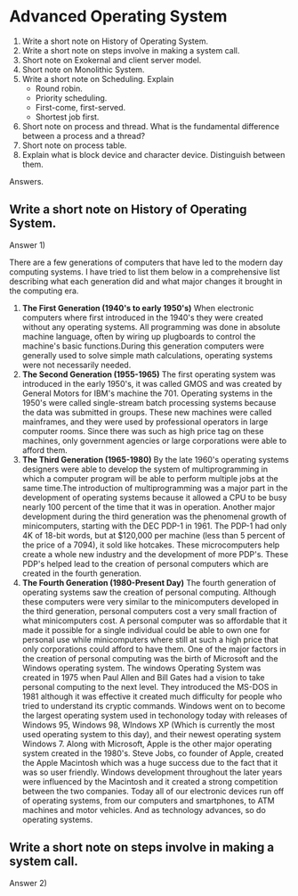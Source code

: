 
# Advanced Operating System

1. Write a short note on History of Operating System.
2. Write a short note on steps involve in making a system call.
3. Short note on Exokernal and client server model.
4. Short note on Monolithic System.
5. Write a short note on Scheduling. Explain
	*  Round robin.
	* Priority scheduling.
	* First-come, first-served.
	* Shortest job first.
6. Short note on process and thread. What is the fundamental difference
between a process and a thread?
7. Short note on process table.
8. Explain what is block device and character device. Distinguish between
them.

Answers.

## Write a short note on History of Operating System.
Answer 1)
 
There are a few generations of computers that have led to the modern day computing systems. I have tried to list them below in a comprehensive list describing what each generation did and what major changes it brought in the computing era.

1. **The First Generation (1940's to early 1950's)**
When electronic computers where first introduced in the 1940's they were created without any operating systems. All programming was done in absolute machine language, often by wiring up plugboards to control the machine's basic functions.During this generation computers were generally used to solve simple math calculations, operating systems were not necessarily needed.
2. **The Second Generation (1955-1965)**
The first operating system was introduced in the early 1950's, it was called GMOS and was created by General Motors for IBM's machine the 701. Operating systems in the 1950's were called single-stream batch processing systems because the data was submitted in groups. These new machines were called mainframes, and they were used by professional operators in large computer rooms. Since there was such as high price tag on these machines, only government agencies or large corporations were able to afford them.
3. **The Third Generation (1965-1980)**
By the late 1960's operating systems designers were able to develop the system of multiprogramming in which a computer program will be able to perform multiple jobs at the same time.The introduction of multiprogramming was a major part in the development of operating systems because it allowed a CPU to be busy nearly 100 percent of the time that it was in operation. Another major development during the third generation was the phenomenal growth of minicomputers, starting with the DEC PDP-1 in 1961. The PDP-1 had only 4K of 18-bit words, but at $120,000 per machine (less than 5 percent of the price of a 7094), it sold like hotcakes. These microcomputers help create a whole new industry and the development of more PDP's. These PDP's helped lead to the creation of personal computers which are created in the fourth generation.
4. **The Fourth Generation (1980-Present Day)**
The fourth generation of operating systems saw the creation of personal computing. Although these computers were very similar to the minicomputers developed in the third generation, personal computers cost a very small fraction of what minicomputers cost. A personal computer was so affordable that it made it possible for a single individual could be able to own one for personal use while minicomputers where still at such a high price that only corporations could afford to have them. One of the major factors in the creation of personal computing was the birth of Microsoft and the Windows operating system. The windows Operating System was created in 1975 when Paul Allen and Bill Gates had a vision to take personal computing to the next level. They introduced the MS-DOS in 1981 although it was effective it created much difficulty for people who tried to understand its cryptic commands. Windows went on to become the largest operating system used in techonology today with releases of Windows 95, Windows 98, WIndows XP (Which is currently the most used operating system to this day), and their newest operating system Windows 7. Along with Microsoft, Apple is the other major operating system created in the 1980's. Steve Jobs, co founder of Apple, created the Apple Macintosh which was a huge success due to the fact that it was so user friendly. Windows development throughout the later years were influenced by the Macintosh and it created a strong competition between the two companies. Today all of our electronic devices run off of operating systems, from our computers and smartphones, to ATM machines and motor vehicles. And as technology advances, so do operating systems.


 ## Write a short note on steps involve in making a system call.
Answer 2)


<!--stackedit_data:
eyJoaXN0b3J5IjpbMjA3MTc4NDQ3N119
-->